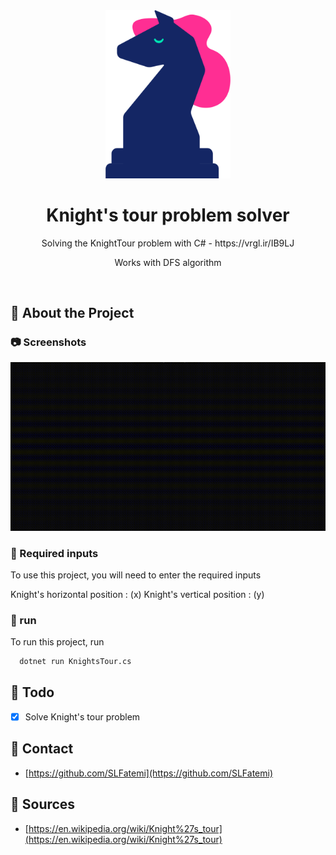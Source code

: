 <div align="center">

  <img src="https://github.com/MahdiyarGHD/KnightTour/raw/main/img/chess-pieace.png" alt="logo" width="200" height="auto" />
  <h1>Knight's tour problem solver</h1>
  
  <p>
    Solving the KnightTour problem with C# - https://vrgl.ir/IB9LJ
  </p>
  <p>Works with DFS algorithm </p>
  </div>
<br />
  

<!-- About the Project -->
## :star2: About the Project


<!-- Screenshots -->
### :camera: Screenshots

<div align="center"> 
  <img src="./demo.gif" alt="screenshot" />
</div>


<!-- Env Variables -->
### :key: Required inputs

To use this project, you will need to enter the required inputs

Knight's horizontal position : (x)
Knight's vertical position : (y)

<!-- run -->
### :triangular_flag_on_post: run

To run this project, run

```bash
  dotnet run KnightsTour.cs
```

<!-- Roadmap -->
## :compass: Todo

* [x] Solve Knight's tour problem

<!-- Contact -->
## :handshake: Contact

- [https://github.com/SLFatemi](https://github.com/SLFatemi)


<!-- Acknowledgments -->
## :gem: Sources

 - [https://en.wikipedia.org/wiki/Knight%27s_tour](https://en.wikipedia.org/wiki/Knight%27s_tour)
